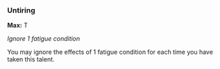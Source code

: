 
### Untiring
**Max:** T

_Ignore 1 fatigue condition_

You may ignore the effects of 1 fatigue condition for each time you have taken this talent.
